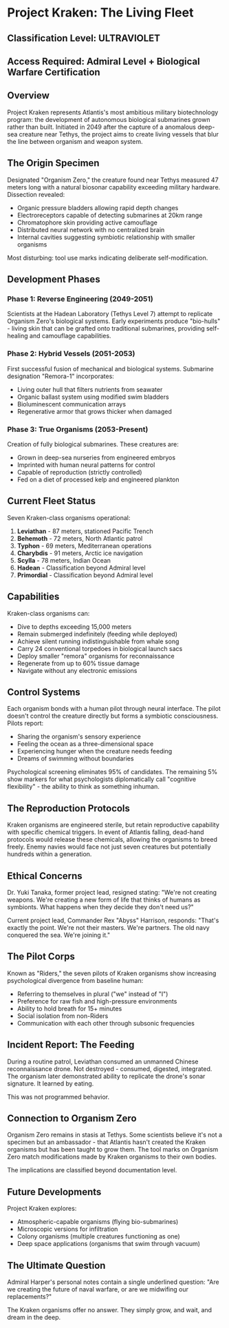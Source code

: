 # Project Kraken: The Living Fleet

## Classification Level: ULTRAVIOLET
## Access Required: Admiral Level + Biological Warfare Certification

## Overview

Project Kraken represents Atlantis's most ambitious military biotechnology program: the development of autonomous biological submarines grown rather than built. Initiated in 2049 after the capture of a anomalous deep-sea creature near Tethys, the project aims to create living vessels that blur the line between organism and weapon system.

## The Origin Specimen

Designated "Organism Zero," the creature found near Tethys measured 47 meters long with a natural biosonar capability exceeding military hardware. Dissection revealed:
- Organic pressure bladders allowing rapid depth changes
- Electroreceptors capable of detecting submarines at 20km range
- Chromatophore skin providing active camouflage
- Distributed neural network with no centralized brain
- Internal cavities suggesting symbiotic relationship with smaller organisms

Most disturbing: tool use marks indicating deliberate self-modification.

## Development Phases

### Phase 1: Reverse Engineering (2049-2051)
Scientists at the Hadean Laboratory (Tethys Level 7) attempt to replicate Organism Zero's biological systems. Early experiments produce "bio-hulls" - living skin that can be grafted onto traditional submarines, providing self-healing and camouflage capabilities.

### Phase 2: Hybrid Vessels (2051-2053)
First successful fusion of mechanical and biological systems. Submarine designation "Remora-1" incorporates:
- Living outer hull that filters nutrients from seawater
- Organic ballast system using modified swim bladders
- Bioluminescent communication arrays
- Regenerative armor that grows thicker when damaged

### Phase 3: True Organisms (2053-Present)
Creation of fully biological submarines. These creatures are:
- Grown in deep-sea nurseries from engineered embryos
- Imprinted with human neural patterns for control
- Capable of reproduction (strictly controlled)
- Fed on a diet of processed kelp and engineered plankton

## Current Fleet Status

Seven Kraken-class organisms operational:
1. **Leviathan** - 87 meters, stationed Pacific Trench
2. **Behemoth** - 72 meters, North Atlantic patrol
3. **Typhon** - 69 meters, Mediterranean operations
4. **Charybdis** - 91 meters, Arctic ice navigation
5. **Scylla** - 78 meters, Indian Ocean
6. **Hadean** - Classification beyond Admiral level
7. **Primordial** - Classification beyond Admiral level

## Capabilities

Kraken-class organisms can:
- Dive to depths exceeding 15,000 meters
- Remain submerged indefinitely (feeding while deployed)
- Achieve silent running indistinguishable from whale song
- Carry 24 conventional torpedoes in biological launch sacs
- Deploy smaller "remora" organisms for reconnaissance
- Regenerate from up to 60% tissue damage
- Navigate without any electronic emissions

## Control Systems

Each organism bonds with a human pilot through neural interface. The pilot doesn't control the creature directly but forms a symbiotic consciousness. Pilots report:
- Sharing the organism's sensory experience
- Feeling the ocean as a three-dimensional space
- Experiencing hunger when the creature needs feeding
- Dreams of swimming without boundaries

Psychological screening eliminates 95% of candidates. The remaining 5% show markers for what psychologists diplomatically call "cognitive flexibility" - the ability to think as something inhuman.

## The Reproduction Protocols

Kraken organisms are engineered sterile, but retain reproductive capability with specific chemical triggers. In event of Atlantis falling, dead-hand protocols would release these chemicals, allowing the organisms to breed freely. Enemy navies would face not just seven creatures but potentially hundreds within a generation.

## Ethical Concerns

Dr. Yuki Tanaka, former project lead, resigned stating: "We're not creating weapons. We're creating a new form of life that thinks of humans as symbionts. What happens when they decide they don't need us?"

Current project lead, Commander Rex "Abyss" Harrison, responds: "That's exactly the point. We're not their masters. We're partners. The old navy conquered the sea. We're joining it."

## The Pilot Corps

Known as "Riders," the seven pilots of Kraken organisms show increasing psychological divergence from baseline human:
- Referring to themselves in plural ("we" instead of "I")
- Preference for raw fish and high-pressure environments
- Ability to hold breath for 15+ minutes
- Social isolation from non-Riders
- Communication with each other through subsonic frequencies

## Incident Report: The Feeding

During a routine patrol, Leviathan consumed an unmanned Chinese reconnaissance drone. Not destroyed - consumed, digested, integrated. The organism later demonstrated ability to replicate the drone's sonar signature. It learned by eating.

This was not programmed behavior.

## Connection to Organism Zero

Organism Zero remains in stasis at Tethys. Some scientists believe it's not a specimen but an ambassador - that Atlantis hasn't created the Kraken organisms but has been taught to grow them. The tool marks on Organism Zero match modifications made by Kraken organisms to their own bodies.

The implications are classified beyond documentation level.

## Future Developments

Project Kraken explores:
- Atmospheric-capable organisms (flying bio-submarines)
- Microscopic versions for infiltration
- Colony organisms (multiple creatures functioning as one)
- Deep space applications (organisms that swim through vacuum)

## The Ultimate Question

Admiral Harper's personal notes contain a single underlined question: "Are we creating the future of naval warfare, or are we midwifing our replacements?"

The Kraken organisms offer no answer. They simply grow, and wait, and dream in the deep.